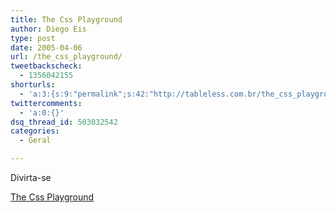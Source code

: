 ```yaml
---
title: The Css Playground
author: Diego Eis
type: post
date: 2005-04-06
url: /the_css_playground/
tweetbackscheck:
  - 1356042155
shorturls:
  - 'a:3:{s:9:"permalink";s:42:"http://tableless.com.br/the_css_playground";s:7:"tinyurl";s:26:"http://tinyurl.com/3p35jca";s:4:"isgd";s:19:"http://is.gd/yEpwHj";}'
twittercomments:
  - 'a:0:{}'
dsq_thread_id: 503032542
categories:
  - Geral

---
```

Divirta-se
              
[The Css Playground][1]

 [1]: http://www.stunicholls.myby.co.uk/index.html